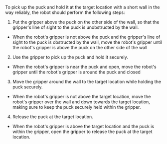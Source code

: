 To pick up the puck and hold it at the target location with a short wall in the way reliably, the robot should perform the following steps:

1. Put the gripper above the puck on the other side of the wall, so that the gripper's line of sight to the puck is unobstructed by the wall.
- When the robot's gripper is not above the puck and the gripper's line of sight to the puck is obstructed by the wall, move the robot's gripper until the robot's gripper is above the puck on the other side of the wall
2. Use the gripper to pick up the puck and hold it securely.
- When the robot's gripper is near the puck and open, move the robot's gripper until the robot's gripper is around the puck and closed
3. Move the gripper around the wall to the target location while holding the puck securely.
- When the robot's gripper is not above the target location, move the robot's gripper over the wall and down towards the target location, making sure to keep the puck securely held within the gripper.
4. Release the puck at the target location.
- When the robot's gripper is above the target location and the puck is within the gripper, open the gripper to release the puck at the target location.